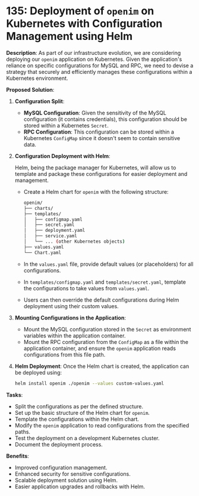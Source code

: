 # 135: Deployment of `openim` on Kubernetes with Configuration Management using Helm

**Description**: As part of our infrastructure evolution, we are considering deploying our `openim` application on Kubernetes. Given the application's reliance on specific configurations for MySQL and RPC, we need to devise a strategy that securely and efficiently manages these configurations within a Kubernetes environment.

**Proposed Solution**:

1. **Configuration Split**:

   + **MySQL Configuration**: Given the sensitivity of the MySQL configuration (it contains credentials), this configuration should be stored within a Kubernetes `Secret`.
   + **RPC Configuration**: This configuration can be stored within a Kubernetes `ConfigMap` since it doesn't seem to contain sensitive data.

2. **Configuration Deployment with Helm**:

   Helm, being the package manager for Kubernetes, will allow us to template and package these configurations for easier deployment and management.

   + Create a Helm chart for `openim` with the following structure:

     ```bash
     openim/
     ├── charts/
     ├── templates/
     │   ├── configmap.yaml
     │   ├── secret.yaml
     │   ├── deployment.yaml
     │   ├── service.yaml
     │   └── ... (other Kubernetes objects)
     ├── values.yaml
     └── Chart.yaml
     ```

   + In the `values.yaml` file, provide default values (or placeholders) for all configurations.

   + In `templates/configmap.yaml` and `templates/secret.yaml`, template the configurations to take values from `values.yaml`.

   + Users can then override the default configurations during Helm deployment using their custom values.

3. **Mounting Configurations in the Application**:

   + Mount the MySQL configuration stored in the `Secret` as environment variables within the application container.
   + Mount the RPC configuration from the `ConfigMap` as a file within the application container, and ensure the `openim` application reads configurations from this file path.

4. **Helm Deployment**: Once the Helm chart is created, the application can be deployed using:

   ```bash
   helm install openim ./openim --values custom-values.yaml
   ```

**Tasks**:

+  Split the configurations as per the defined structure.
+  Set up the basic structure of the Helm chart for `openim`.
+  Template the configurations within the Helm chart.
+  Modify the `openim` application to read configurations from the specified paths.
+  Test the deployment on a development Kubernetes cluster.
+  Document the deployment process.

**Benefits**:

+ Improved configuration management.
+ Enhanced security for sensitive configurations.
+ Scalable deployment solution using Helm.
+ Easier application upgrades and rollbacks with Helm.